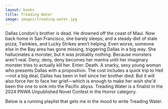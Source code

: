 ```yaml
---
layout: books
title: Treading Water
image: images/treading-water.jpg
---
```


Dallas London's brother is dead. He drowned off the coast of Maui. Now back home in San Francisco, she barely sleeps, and a steady diet of stale pizza, Twinkies, and Lucky Strikes aren’t helping. Even worse, someone else in the Bay area has gone missing, triggering Dallas in a big way. She hallucinates a monster, but it was probably nothing. Because monsters aren't real. Deny, deny, deny becomes her mantra until her imaginary monster tries to actually kill her. Enter: Death. A snarky, sexy young woman who presents Dallas with a proposition. The cost includes a quick trip to Hell—not a big deal; Dallas has been in hell since her brother died. But it will also force her to face her grief—which is enough to make her wish she'd been the one to sink into the Pacific abyss. Treading Water is a finalist in the 2024 PNWA Unpublished Novel Contest in the Horror category.


Below is a running playlist that gets me in the mood to write Treading Water.
